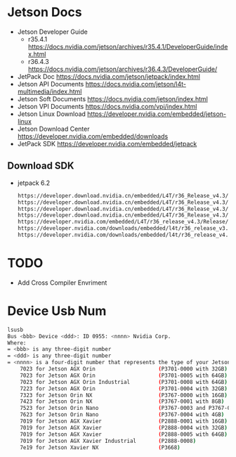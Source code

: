 # Jetson Docs

- Jetson Developer Guide
    - r35.4.1
        https://docs.nvidia.com/jetson/archives/r35.4.1/DeveloperGuide/index.html
    - r36.4.3
        https://docs.nvidia.com/jetson/archives/r36.4.3/DeveloperGuide/
- JetPack Doc
  https://docs.nvidia.com/jetson/jetpack/index.html
- Jetson API Documents
  https://docs.nvidia.com/jetson/l4t-multimedia/index.html
- Jetson Soft Documents
  https://docs.nvidia.com/jetson/index.html
- Jetson VPI Documents
  https://docs.nvidia.com/vpi/index.html
- Jetson Linux Download
  https://developer.nvidia.com/embedded/jetson-linux
- Jetson Download Center
  https://developer.nvidia.com/embedded/downloads
- JetPack SDK
  https://developer.nvidia.com/embedded/jetpack

## Download SDK

- jetpack 6.2
  ```bash
  https://developer.download.nvidia.cn/embedded/L4T/r36_Release_v4.3/sources/public_sources.tbz2
  https://developer.download.nvidia.cn/embedded/L4T/r36_Release_v4.3/release/Jetson_Linux_R36.4.3_aarch64.tbz2
  https://developer.download.nvidia.cn/embedded/L4T/r36_Release_v4.3/release/Tegra_Linux_Sample-Root-Filesystem_R36.4.3_aarch64.tbz2
  https://developer.download.nvidia.cn/embedded/L4T/r36_Release_v4.3/release/WebRTC_R36.4.3_aarch64.tbz2
  https://developer.nvidia.com/embedded/L4T/r36_release_v4.3/Release/Jetson_Multimedia_API_r36.4.3_aarch64.tbz2
  https://developer.nvidia.com/downloads/embedded/l4t/r36_release_v3.0/toolchain/aarch64--glibc--stable-2022.08-1.tar.bz2
  https://developer.nvidia.com/downloads/embedded/l4t/r36_release_v4.3/release/ota_tools_r36.4.3_aarch64.tbz2
  ```

# TODO

- Add Cross Compiler Envriment

# Device Usb Num

```bash
lsusb
Bus <bbb> Device <ddd>: ID 0955: <nnnn> Nvidia Corp.
Where:
= <bbb> is any three-digit number
= <ddd> is any three-digit number
= <nnnn> is a four-digit number that represents the type of your Jetson module:
    7023 for Jetson AGX Orin                    (P3701-0000 with 32GB)
    7023 for Jetson AGX Orin                    (P3701-0005 with 64GB)
    7023 for Jetson AGX Orin Industrial         (P3701-0008 with 64GB)
    7223 for Jetson AGX Orin                    (P3701-0004 with 32GB)
    7323 for Jetson Orin NX                     (P3767-0000 with 16GB)
    7423 for Jetson Orin NX                     (P3767-0001 with 8GB)
    7523 for Jetson Orin Nano                   (P3767-0003 and P3767-0005 with 8GB)
    7623 for Jetson Orin Nano                   (P3767-0004 with 4GB)
    7019 for Jetson AGX Xavier                  (P2888-0001 with 16GB)
    7019 for Jetson AGX Xavier                  (P2888-0004 with 32GB)
    7019 for Jetson AGX Xavier                  (P2888-0005 with 64GB)
    7019 for Jetson AGX Xavier Industrial       (P2888-0008)
    7e19 for Jetson Xavier NX                   (P3668)
```
